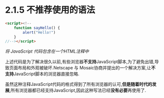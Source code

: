 # 2.1.5 不推荐使用的语法

``` html {.line-numbers}
<script><!--
    function sayHello() {
        alert("Hello!")
    }
//--></script>
```

*将 JavaScript 代码包含在一个HTML注释中*

上述代码是为了解决很久以前,有些浏览器**不支持**JavaScript脚本,为了避免出错,导致页面布局和外观被破坏.Netscape 与 Mosaic协商并提出的一个解决方案,让**不支持**JavaScript脚本的浏览器直接忽略.

虽然这种注释JavaScript代码的格式得到了所有浏览器的认可,**但是随着时代的发展**,所有浏览器都已经支持JavaScript,因此这种写法已经**没有必要**再使用了.

